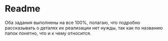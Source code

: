 # Readme  
Оба задания выполнены на все 100%, полагаю, что подробно рассказывать о деталях их реализации нет нужды, так как по названию папок понятно, что и к чему относится.
